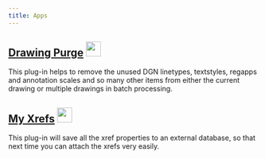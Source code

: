 ```yaml
---
title: Apps
---
```

## [Drawing Purge](/apps/purge/) <img src="/img/purge.png" width="30" height="30" />
This plug-in helps to remove the unused DGN linetypes, textstyles, regapps and annotation scales and so many other items from either the current drawing or multiple drawings in batch processing.

## [My Xrefs](/apps/xrefs/)  <img src="/img/myxrefs.png" width="30" height="30" />
This plug-in will save all the xref properties to an external database, so that next time you can attach the xrefs very easily.
